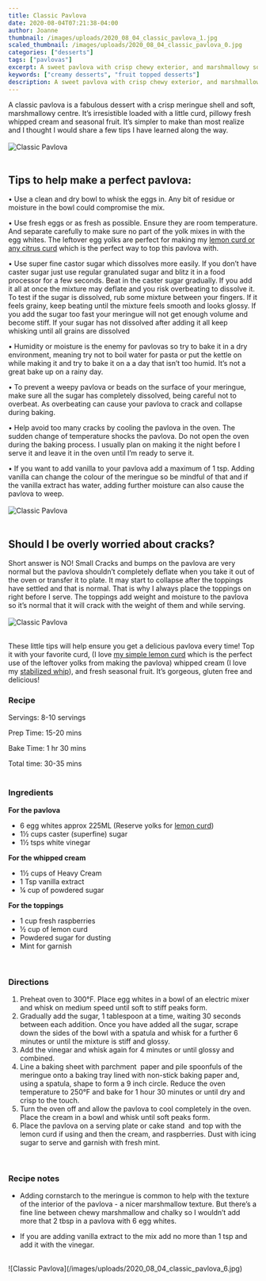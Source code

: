 ```yaml
---
title: Classic Pavlova
date: 2020-08-04T07:21:38-04:00
author: Joanne
thumbnail: /images/uploads/2020_08_04_classic_pavlova_1.jpg
scaled_thumbnail: /images/uploads/2020_08_04_classic_pavlova_0.jpg
categories: ["desserts"]
tags: ["pavlovas"]
excerpt: A sweet pavlova with crisp chewy exterior, and marshmallowy soft and creamy center
keywords: ["creamy desserts", "fruit topped desserts"]
description: A sweet pavlova with crisp chewy exterior, and marshmallowy soft and creamy center
---
```


A classic pavlova is a fabulous dessert with a crisp meringue shell and soft, marshmallowy centre. It’s irresistible loaded with a little curd, pillowy fresh whipped cream and seasonal fruit. It’s simpler to make than most realize and I thought I would share a few tips I have learned along the way.  
</br>
</br>
![Classic Pavlova](/images/uploads/2020_08_04_classic_pavlova_2.jpg)
</br>
</br>

## Tips to help make a perfect pavlova:
• Use a clean and dry bowl to whisk the eggs in. Any bit of residue or moisture in the bowl could compromise the mix. 

• Use fresh eggs or as fresh as possible. Ensure they are room temperature. And separate carefully to make sure no part of the yolk mixes in with the egg whites. The leftover egg yolks are perfect for making my [lemon curd or any citrus curd](https://www.oliveandmango.com/how-to-make-a-simple-no-fail-citrus-curd/) which is the perfect way to top this pavlova with.  

• Use super fine castor sugar which dissolves more easily. If you don’t have caster sugar just use regular granulated sugar and blitz it in a food processor for a few seconds. Beat in the caster sugar gradually. If you add it all at once the mixture may deflate and you risk overbeating to dissolve it. To test if the sugar is dissolved, rub some mixture between your fingers. If it feels grainy, keep beating until the mixture feels smooth and looks glossy. If you add the sugar too fast your meringue will not get enough volume and become stiff. If your sugar has not dissolved after adding it all keep whisking until all grains are dissolved

• Humidity or moisture is the enemy for pavlovas so try to bake it in a dry environment, meaning try not to boil water for pasta or put the kettle on while making it and try to bake it on a a day that isn’t too humid. It’s not a great bake up on a rainy day. 

• To prevent a weepy pavlova or beads on the surface of your meringue, make sure all the sugar has completely dissolved, being careful not to overbeat. As overbeating can cause your pavlova to crack and collapse during baking. 

• Help avoid too many cracks by cooling the pavlova in the oven. The sudden change of temperature shocks the pavlova. Do not open the oven during the baking process.
I usually plan on making it the night before I serve it and leave it in the oven until I’m ready to serve it. 

• If you want to add vanilla to your pavlova add a maximum of 1 tsp. Adding vanilla can change the colour of the meringue so be mindful of that and if the vanilla extract has water, adding further moisture can also cause the pavlova to weep.
</br>
</br>
![Classic Pavlova](/images/uploads/2020_08_04_classic_pavlova_4.jpg)
</br>
</br>

## Should I be overly worried about cracks? 
Short answer is NO! Small Cracks and bumps on the pavlova are very normal but the pavlova shouldn’t completely deflate when you take it out of the oven or transfer it to plate. It may start to collapse after the toppings have settled and that is normal. That is why I always place the toppings on right before I serve. The toppings add weight and moisture to the pavlova so it’s normal that it will crack with the weight of them and while serving. 
</br>
</br>
![Classic Pavlova](/images/uploads/2020_08_04_classic_pavlova_5.jpg)
</br>
</br>

These little tips will help ensure you get a delicious pavlova every time! Top it with your favorite curd, (I love [my simple lemon curd](https://www.oliveandmango.com/how-to-make-a-simple-no-fail-citrus-curd/) which is the perfect use of the leftover yolks from making the pavlova) whipped cream (I love my [stabilized whip](https://www.oliveandmango.com/stabilized-whipped-cream/)), and fresh seasonal fruit. It’s gorgeous, gluten free and delicious!


### Recipe

Servings: <span itemprop="recipeYield">8-10 servings

Prep Time: <meta itemprop="prepTime" content="PT20M">15-20 mins  

Bake Time: <meta itemprop="cookTime" content="PT90M">1 hr 30 mins

Total time: 30-35 mins
</br>
</br>

### Ingredients 
__For the pavlova__

* <span itemprop="recipeIngredient">6 egg whites approx 225ML (Reserve yolks for [lemon curd](https://www.oliveandmango.com/how-to-make-a-simple-no-fail-citrus-curd/))</span>
* <span itemprop="recipeIngredient">1½ cups caster (superfine) sugar</span>
* <span itemprop="recipeIngredient">1½ tsps white vinegar </span>

__For the whipped cream__

* <span itemprop="recipeIngredient">1½ cups of Heavy Cream</span>
* <span itemprop="recipeIngredient">1 Tsp vanilla extract </span>
* <span itemprop="recipeIngredient">&frac14; cup of powdered sugar </span>

__For the toppings__

* <span itemprop="recipeIngredient">1 cup fresh raspberries  </span>
* <span itemprop="recipeIngredient">½ cup of lemon curd </span>
* <span itemprop="recipeIngredient">Powdered sugar for dusting </span>
* <span itemprop="recipeIngredient">Mint for garnish </span>
</br>

### Directions

1. Preheat oven to 300°F. Place egg whites in a bowl of an electric mixer and whisk on medium speed until soft to stiff peaks form. 
2. Gradually add the sugar, 1 tablespoon at a time, waiting 30 seconds between each addition. Once you have added all the sugar, scrape down the sides of the bowl with a spatula and whisk for a further 6 minutes or until the mixture is stiff and glossy. 
3. Add the vinegar and whisk again for 4 minutes or until glossy and combined. 
4. Line a baking sheet with parchment  paper and pile spoonfuls of the meringue onto a baking tray lined with non-stick baking paper and, using a spatula, shape to form a 9 inch circle. Reduce the oven temperature to 250°F and bake for 1 hour 30 minutes or until dry and crisp to the touch. 
5. Turn the oven off and allow the pavlova to cool completely in the oven. Place the cream in a bowl and whisk until soft peaks form. 
6. Place the pavlova on a serving plate or cake stand  and top with the lemon curd if using and then the cream, and raspberries. Dust with icing sugar to serve and garnish with fresh mint. 
</br>

### Recipe notes

* Adding cornstarch to the meringue is common to help with the texture of the interior of the pavlova - a nicer marshmallow texture. But there’s a fine line between chewy marshmallow and chalky so I wouldn’t add more that 2 tbsp in a pavlova with 6 egg whites.  

* If you are adding vanilla extract to the mix add no more than 1 tsp and add it with the vinegar.

</br>
![Classic Pavlova](/images/uploads/2020_08_04_classic_pavlova_6.jpg)